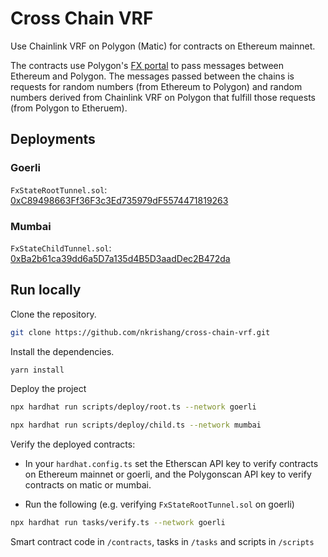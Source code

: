 # Cross Chain VRF

Use Chainlink VRF on Polygon (Matic) for contracts on Ethereum mainnet.

The contracts use Polygon's [FX portal](https://github.com/fx-portal/contracts) to pass messages between Ethereum and Polygon. The messages passed between the chains is requests for random numbers (from Ethereum to Polygon) and random numbers derived from Chainlink VRF on Polygon that fulfill those requests (from Polygon to Etheruem).

## Deployments

### Goerli
`FxStateRootTunnel.sol`: [0xC89498663Ff36F3c3Ed735979dF5574471819263](https://goerli.etherscan.io/address/0xC89498663Ff36F3c3Ed735979dF5574471819263#code)

### Mumbai
`FxStateChildTunnel.sol`: [0xBa2b61ca39dd6a5D7a135d4B5D3aadDec2B472da](https://mumbai.polygonscan.com/address/0xBa2b61ca39dd6a5D7a135d4B5D3aadDec2B472da#code)

## Run locally

Clone the repository.

```bash
git clone https://github.com/nkrishang/cross-chain-vrf.git
```

Install the dependencies. 

```bash
yarn install
```

Deploy the project

```bash
npx hardhat run scripts/deploy/root.ts --network goerli
```

```bash
npx hardhat run scripts/deploy/child.ts --network mumbai
```

Verify the deployed contracts:

- In your `hardhat.config.ts` set the Etherscan API key to verify contracts on Ethereum mainnet or goerli, and the Polygonscan API key
to verify contracts on matic or mumbai.

- Run the following (e.g. verifying `FxStateRootTunnel.sol` on goerli)

```bash
npx hardhat run tasks/verify.ts --network goerli
```

Smart contract code in `/contracts`, tasks in `/tasks` and scripts in `/scripts`
